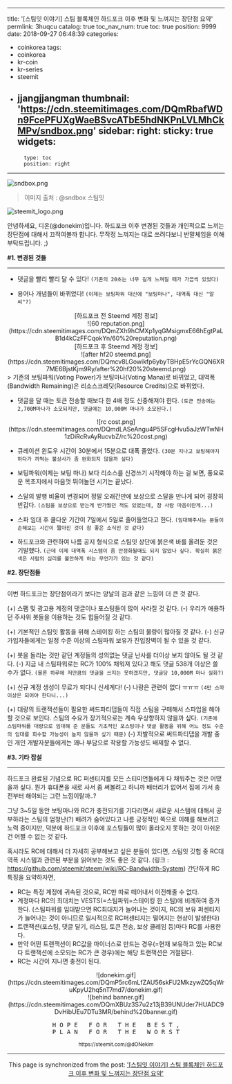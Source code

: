 
---
title: '[스팀잇 이야기] 스팀 블록체인 하드포크 이후 변화 및 느껴지는 장단점 요약'
permlink: 3huqcu
catalog: true
toc_nav_num: true
toc: true
position: 9999
date: 2018-09-27 06:48:39
categories:
- coinkorea
tags:
- coinkorea
- kr-coin
- kr-series
- steemit
- jjangjjangman
thumbnail: 'https://cdn.steemitimages.com/DQmRbafWDn9FcePFUXgWaeBSvcATbE5hdNKPnLVLMhCkMPv/sndbox.png'
sidebar:
    right:
        sticky: true
widgets:
    -
        type: toc
        position: right
---


![sndbox.png](https://cdn.steemitimages.com/DQmRbafWDn9FcePFUXgWaeBSvcATbE5hdNKPnLVLMhCkMPv/sndbox.png)

> 이미지 출처 : @sndbox 스팀잇

![steemit_logo.png](https://cdn.steemitimages.com/DQmaZsenPDf5Qn5nJzDZNkVg1aCQUyXNwqwK1fk8qe4jhKa/steemit_logo.png)


안녕하세요, 디온(@donekim)입니다. 하드포크 이후 변경된 것들과 개인적으로 느끼는 장단점에 대해서 끄적여볼까 합니다. 무작정 느껴지는 대로 쓰려다보니 반말체임을 이해부탁드립니다. ;)


**#1. 변경된 것들**

---

- 댓글을 빨리 빨리 달 수 있다! `(기존의 20초는 너무 길게 느껴질 때가 가끔씩 있었다)`

- 용어나 개념들이 바뀌었다! `(이제는 보팅파워 대신에 "보팅마나", 대역폭 대신 "알씨"?)`

<center> [하드포크 전 Steemd 계정 정보]</center>
<center>![60 reputation.png](https://cdn.steemitimages.com/DQmZXh9hCMXp1yqGMsigmxE66hEgtPaLB1d4kCzFFCqokYn/60%20reputation.png)</center>


<center> [하드포크 후 Steemd 계정 정보]</center>
<center>![after hf20 steemd.png](https://cdn.steemitimages.com/DQmcv8LGowikfp6ybyTBHpE5rYcGQN6XR7ME6BjstKjm9Ry/after%20hf20%20steemd.png)</center>
> 기존의 보팅파워(Voting Power)가 보팅마나(Voting Mana)로 바뀌었고, 대역폭(Bandwidth Remaining)은 리소스크레딧(Resource Credits)으로 바뀌었다. 

- 댓글을 달 때는 토큰 전송할 때보다 한 4배 정도 신중해져야 한다. `(토큰 전송에는 2,700M마나가 소모되지만, 댓글에는 10,000M 마나가 소모된다.)`


<center>![rc cost.png](https://cdn.steemitimages.com/DQmdLASeAngu4P5SFcgHvu5aJzWTwNH1zDiRcRvAyRucvbZ/rc%20cost.png)</center>

- 큐레이션 윈도우 시간이 30분에서 15분으로 대폭 줄었다. `(30분 지나고 보팅해야지 하다가 까먹는 불상사가 좀 완화되지 않을까 싶다)`

- 보팅파워(이제는 보팅 마나) 보다 리소스를 신경쓰기  시작해야 하는 걸 보면, 풍요로운 목초지에서 마음껏 뛰어놀던 시기는 끝났다. 

- 스달의 발행 비율이 변경되어 정말 오래간만에 보상으로 스달을 만나게 되어 굉장히 반갑다. `(스팀을 보상으로 받는게 반가웠던 적도 있었는데, 참 사람 마음이란게...)`

- 스파 임대 후 쿨다운 기간이 7일에서 5일로 줄어들었다고 한다. `(임대해주시는 분들이 손해보는 시간이 짧아진 것이 참 좋은 소식인 것 같다)`

- 하드포크와 관련하여 나름 공지 형식으로 스팀잇 상단에 붉은색 바를 올려둔 것은 기발했다. `(근데 이제 대역폭 시스템이 좀 안정화될때도 되지 않았나 싶다. 확실히 붉은색은 사람의 심리를 불안하게 하는 무언가가 있는 것 같다)`



**#2. 장단점들**

---

이번 하드포크는 장단점이라기 보다는 양날의 검과 같은 느낌이 더 큰 것 같다. 

 (+) 스팸 및 광고용 계정의 댓글이나 포스팅들이 많이 사라질 것 같다.
 (-) 우리가 애용하던 주사위 봇들을 이용하는 것도 힘들어질 것 같다.


 (+) 기본적인 스팀잇 활동을 위해 스테이킹 하는 스팀의 물량이 많아질 것 같다.
 (-) 신규 가입자들에게는 일정 수준 이상의 스팀파워 보유가 진입장벽이 될 수 있을 것 같다.


 (+) 봇을 돌리는 것만 같던 계정들의 성의없는 댓글 난사를 더이상 보지 않아도 될 것 같다. 
 (-) 지금 내 스팀파워로는 RC가 100% 채워져 있다고 해도 댓글 538개 이상은 쓸 수가 없다. `(물론 하루에 저만큼의 댓글을 쓰지는 못하겠지만, 댓글당 10,000M 마나 실화?)`

(+) 신규 계정 생성이 무료가 되다니 신세계다!
(-) 나랑은 관련이 없다 ㅠㅠㅠ `(4만 스파 이상은 되어야 한다니...)`


(+) 대량의 트랜잭션들이 필요한 써드파티댑들이 직접 스팀을 구매해서 스파업을 해야 할 것으로 보인다. 스팀의 수요가 장기적으로는 계속 우상향하지 않을까 싶다. `(기존에 스팀파워를 대량으로 임대해 준 분들도 기초적인 포스팅이나 댓글 활동을 위해 어느 정도 수준의 임대를 회수할 가능성이 높지 않을까 싶기 때문)`
(-) 자발적으로 써드파티댑을 개발 중인 개인 개발자분들에게는 꽤나 부담으로 작용할 가능성도 배제할 수 없다.  




**#3. 기타 잡설**

---

하드포크 완료된 기념으로 RC 퍼센티지를 모든 스티미언들에게 다 채워주는 것은 어땠을까 싶다. 뭔가 휴대폰을 새로 사서 좀 써볼려고 하니까 배터리가 없어서 집에 가서 충전부터 해야되는 그런 느낌이랄까..? 

그냥 3~5일 동안 보팅마나와 RC가 충전되기를 기다리면서 새로운 시스템에 대해서 공부하라는 스팀의 엄청난(?) 배려가 숨어있다고 나름 긍정적인 쪽으로 이해를 해보려고 노력 중이지만, 덕분에 하드포크 이후에 포스팅들이 많이 올라오지 못하는 것이 아쉬운 건 어쩔 수 없는 것 같다.

혹시라도 RC에 대해서 더 자세히 공부해보고 싶은 분들이 있다면, 스팀잇 깃헙 중 RC대역폭 시스템과 관련된 부분을 읽어보는 것도 좋은 것 같다. (링크 : https://github.com/steemit/steem/wiki/RC-Bandwidth-System) 간단하게 RC 특징을 요약하자면,

- RC는 특정 계정에 귀속된 것으로, RC만 따로 떼어내서 이전해줄 수 없다.
- 계정마다 RC의 최대치는 VESTS(=스팀파워=스테이킹 한 스팀)에 비례하여 증가한다. (스팀파워를 임대받으면 RC최대치가 늘어나는 것이지, RC의 보유 퍼센티지가 늘어나는 것이 아니므로 일시적으로 RC퍼센티지는 떨어지는 현상이 발생한다)
- 트랜잭션(포스팅, 댓글 달기, 리스팀, 토큰 전송, 보상 클레임 등)마다 RC를 사용한다.
- 만약 어떤 트랜잭션이 RC값을 마이너스로 만드는 경우(=현재 보유하고 있는 RC보다 트랜잭션에 소모되는 RC가 큰 경우)에는 해당 트랜잭션은 거절된다.
- RC는 시간이 지나면 충전이 된다.





<center>![donekim.gif](https://cdn.steemitimages.com/DQmP5rc6mLfZAU56skFU2MkzywZQ5qWruKpyU2hq5nT7md7/donekim.gif)</center>

<center>![behind banner.gif](https://cdn.steemitimages.com/DQmXBUz3S7u2z13jB39UNUder7HUADC9DvHibUEu7DTu3MR/behind%20banner.gif)

<center><pre> H O P E   F O R   T H E   B E S T , 
P L A N   F O R   T H E   W O R S T</pre>
<sub> https://steemit.com/@dONekim</sub></center>

- - -

This page is synchronized from the post: ['[스팀잇 이야기] 스팀 블록체인 하드포크 이후 변화 및 느껴지는 장단점 요약'](https://steemit.com/@donekim/3huqcu)
